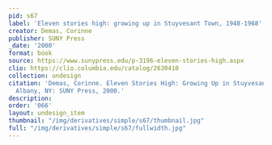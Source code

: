 ```yaml
---
pid: s67
label: 'Eleven stories high: growing up in Stuyvesant Town, 1948-1968'
creator: Demas, Corinne
publisher: SUNY Press
_date: '2000'
format: book
source: https://www.sunypress.edu/p-3196-eleven-stories-high.aspx
clio: https://clio.columbia.edu/catalog/2630410
collection: undesign
citation: 'Demas, Corinne. Eleven Stories High: Growing Up in Stuyvesant Town, 1948-1968.
  Albany, NY: SUNY Press, 2000.'
description:
order: '066'
layout: undesign_item
thumbnail: "/img/derivatives/simple/s67/thumbnail.jpg"
full: "/img/derivatives/simple/s67/fullwidth.jpg"
---
```

